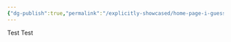 ```yaml
---
{"dg-publish":true,"permalink":"/explicitly-showcased/home-page-i-guess/home-page/","tags":["gardenEntry"]}
---
```



Test Test